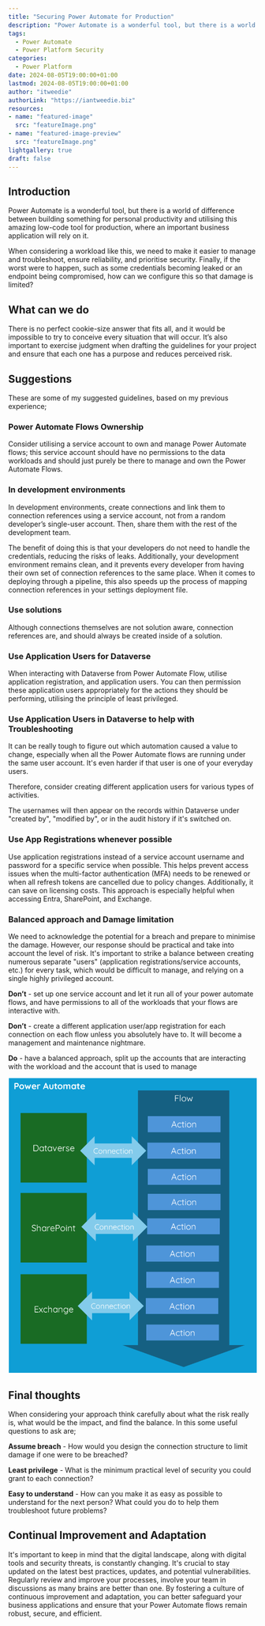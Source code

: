 ```yaml
---
title: "Securing Power Automate for Production"
description: "Power Automate is a wonderful tool, but there is a world of difference between building something for personal productivity and utilising this amazing low-code tool for production, where an important business application will rely on it."
tags:
  - Power Automate
  - Power Platform Security
categories:
  - Power Platform
date: 2024-08-05T19:00:00+01:00
lastmod: 2024-08-05T19:00:00+01:00
author: "itweedie"
authorLink: "https://iantweedie.biz"
resources:
- name: "featured-image"
  src: "featureImage.png"
- name: "featured-image-preview"
  src: "featureImage.png"
lightgallery: true
draft: false
---
```


## Introduction

Power Automate is a wonderful tool, but there is a world of difference between building something for personal productivity and utilising this amazing low-code tool for production, where an important business application will rely on it.

When considering a workload like this, we need to make it easier to manage and troubleshoot, ensure reliability, and prioritise security. Finally, if the worst were to happen, such as some credentials becoming leaked or an endpoint being compromised, how can we configure this so that damage is limited?

## What can we do

There is no perfect cookie-size answer that fits all, and it would be impossible to try to conceive every situation that will occur. It’s also important to exercise judgment when drafting the guidelines for your project and ensure that each one has a purpose and reduces perceived risk.  

## Suggestions

These are some of my suggested guidelines, based on my previous experience;

### Power Automate Flows Ownership

Consider utilising a service account to own and manage Power Automate flows; this service account should have no permissions to the data workloads and should just purely be there to manage and own the Power Automate Flows. 

### In development environments

In development environments, create connections and link them to connection references using a service account, not from a random developer’s single-user account. Then, share them with the rest of the development team. 

The benefit of doing this is that your developers do not need to handle the credentials, reducing the risks of leaks. Additionally, your development environment remains clean, and it prevents every developer from having their own set of connection references to the same place. When it comes to deploying through a pipeline, this also speeds up the process of mapping connection references in your settings deployment file.

### Use solutions

Although connections themselves are not solution aware, connection references are, and should always be created inside of a solution. 

### Use Application Users for Dataverse

When interacting with Dataverse from Power Automate Flow, utilise application registration, and application users. You can then permission these application users appropriately for the actions they should be performing, utilising the principle of least privileged. 

### Use Application Users in Dataverse to help with Troubleshooting

It can be really tough to figure out which automation caused a value to change, especially when all the Power Automate flows are running under the same user account. It's even harder if that user is one of your everyday users.

Therefore, consider creating different application users for various types of activities. 

The usernames will then appear on the records within Dataverse under "created by", "modified by", or in the audit history if it's switched on. 

### Use App Registrations whenever possible

Use application registrations instead of a service account username and password for a specific service when possible. This helps prevent access issues when the multi-factor authentication (MFA) needs to be renewed or when all refresh tokens are cancelled due to policy changes. Additionally, it can save on licensing costs. This approach is especially helpful when accessing Entra, SharePoint, and Exchange.

### Balanced approach and Damage limitation

We need to acknowledge the potential for a breach and prepare to minimise the damage. However, our response should be practical and take into account the level of risk. It's important to strike a balance between creating numerous separate "users" (application registrations/service accounts, etc.) for every task, which would be difficult to manage, and relying on a single highly privileged account.

**Don’t** - set up one service account and let it run all of your power automate flows, and have permissions to all of the workloads that your flows are interactive with. 

**Don’t** - create a different application user/app registration for each connection on each flow unless you absolutely have to. It will become a management and maintenance nightmare.

**Do** - have a balanced approach, split up the accounts that are interacting with the workload and the account that is used to manage 

![alt text](image.png)

## Final thoughts

When considering your approach think carefully about what the risk really is, what would be the impact, and find the balance. In this some useful questions to ask are;

**Assume breach** - How would you design the connection structure to limit damage if one were to be breached?

**Least privilege** - What is the minimum practical level of security you could grant to each connection?

**Easy to understand** - How can you make it as easy as possible to understand for the next person? What could you do to help them troubleshoot future problems?

## Continual Improvement and Adaptation

It's important to keep in mind that the digital landscape, along with digital tools and security threats, is constantly changing. It's crucial to stay updated on the latest best practices, updates, and potential vulnerabilities. Regularly review and improve your processes, involve your team in discussions as many brains are better than one. By fostering a culture of continuous improvement and adaptation, you can better safeguard your business applications and ensure that your Power Automate flows remain robust, secure, and efficient.